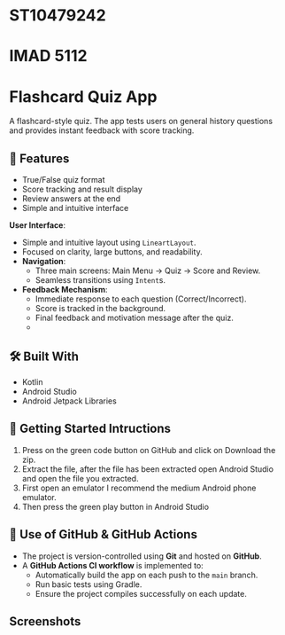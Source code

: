 # ST10479242
# IMAD 5112

# Flashcard Quiz App

A flashcard-style quiz. The app tests users on general history questions and provides instant feedback with score tracking.

## 📱 Features
- True/False quiz format
- Score tracking and result display
- Review answers at the end
- Simple and intuitive interface

**User Interface**: 
  - Simple and intuitive layout using `LineartLayout`.
  - Focused on clarity, large buttons, and readability.
- **Navigation**: 
  - Three main screens: Main Menu → Quiz → Score and Review.
  - Seamless transitions using `Intent`s.
- **Feedback Mechanism**: 
  - Immediate response to each question (Correct/Incorrect).
  - Score is tracked in the background.
  - Final feedback and motivation message after the quiz.
  - 
## 🛠 Built With
- Kotlin
- Android Studio
- Android Jetpack Libraries

## 🚀 Getting Started Intructions
  1. Press on the green code button on GitHub and click on Download the zip.
  2. Extract the file, after the file has been extracted open Android Studio and open the file you extracted.
  3. First open an emulator I recommend the medium Android phone emulator.
  4. Then press the green play button in Android Studio
     
## 🧰 Use of GitHub & GitHub Actions
- The project is version-controlled using **Git** and hosted on **GitHub**.
- A **GitHub Actions CI workflow** is implemented to:
  - Automatically build the app on each push to the `main` branch.
  - Run basic tests using Gradle.
  - Ensure the project compiles successfully on each update.

## Screenshots
